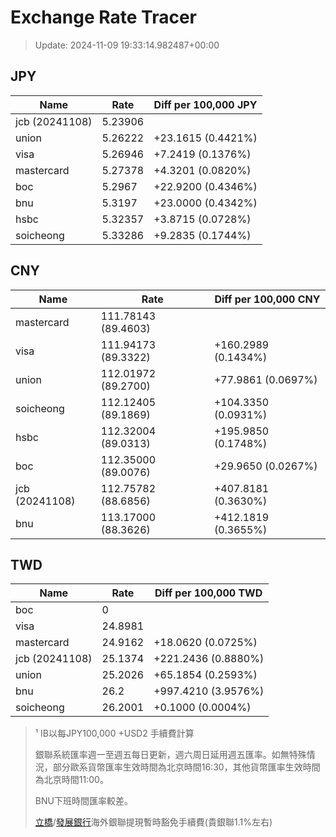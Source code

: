 # Exchange Rate Tracer

> Update: 2024-11-09 19:33:14.982487+00:00

## JPY

| Name           |    Rate | Diff per 100,000 JPY   |
|----------------|---------|------------------------|
| jcb (20241108) | 5.23906 |                        |
| union          | 5.26222 | +23.1615 (0.4421%)     |
| visa           | 5.26946 | +7.2419 (0.1376%)      |
| mastercard     | 5.27378 | +4.3201 (0.0820%)      |
| boc            | 5.2967  | +22.9200 (0.4346%)     |
| bnu            | 5.3197  | +23.0000 (0.4342%)     |
| hsbc           | 5.32357 | +3.8715 (0.0728%)      |
| soicheong      | 5.33286 | +9.2835 (0.1744%)      |

## CNY

| Name           | Rate                | Diff per 100,000 CNY   |
|----------------|---------------------|------------------------|
| mastercard     | 111.78143	(89.4603) |                        |
| visa           | 111.94173	(89.3322) | +160.2989 (0.1434%)    |
| union          | 112.01972	(89.2700) | +77.9861 (0.0697%)     |
| soicheong      | 112.12405	(89.1869) | +104.3350 (0.0931%)    |
| hsbc           | 112.32004	(89.0313) | +195.9850 (0.1748%)    |
| boc            | 112.35000	(89.0076) | +29.9650 (0.0267%)     |
| jcb (20241108) | 112.75782	(88.6856) | +407.8181 (0.3630%)    |
| bnu            | 113.17000	(88.3626) | +412.1819 (0.3655%)    |

## TWD

| Name           |    Rate | Diff per 100,000 TWD   |
|----------------|---------|------------------------|
| boc            |  0      |                        |
| visa           | 24.8981 |                        |
| mastercard     | 24.9162 | +18.0620 (0.0725%)     |
| jcb (20241108) | 25.1374 | +221.2436 (0.8880%)    |
| union          | 25.2026 | +65.1854 (0.2593%)     |
| bnu            | 26.2    | +997.4210 (3.9576%)    |
| soicheong      | 26.2001 | +0.1000 (0.0004%)      |


> ¹ IB以每JPY100,000 +USD2 手續費計算
>
> 銀聯系統匯率週一至週五每日更新，週六周日延用週五匯率。如無特殊情況，部分歐系貨幣匯率生效時間為北京時間16:30，其他貨幣匯率生效時間為北京時間11:00。
>
> BNU下班時間匯率較差。
>
> [立橋](https://www.wlbank.com.mo/uploads/ueditor/file/20181211/1544536513900230.pdf)/[發展銀行](https://www.mdb.com.mo/Service_Charges_20230728.pdf)海外銀聯提現暫時豁免手續費(貴銀聯1.1%左右)


